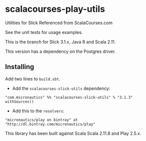 # scalacourses-play-utils
Utilities for Slick Referenced from ScalaCourses.com

See the unit tests for usage examples.

This is the branch for Slick 3.1.x, Java 8 and Scala 2.11.

This version has a dependency on the Postgres driver.

## Installing ##

Add two lines to `build.sbt`.

 * Add the `scalacourses-slick-utils` dependency:
````
"com.micronautics" %% "scalacourses-slick-utils" % "3.1.3" withSources()
````

 * Add this to the `resolvers`:
````
"micronautics/play on bintray" at "http://dl.bintray.com/micronautics/play"
````

This library has been built against Scala Scala 2.11.8 and Play 2.5.x.
